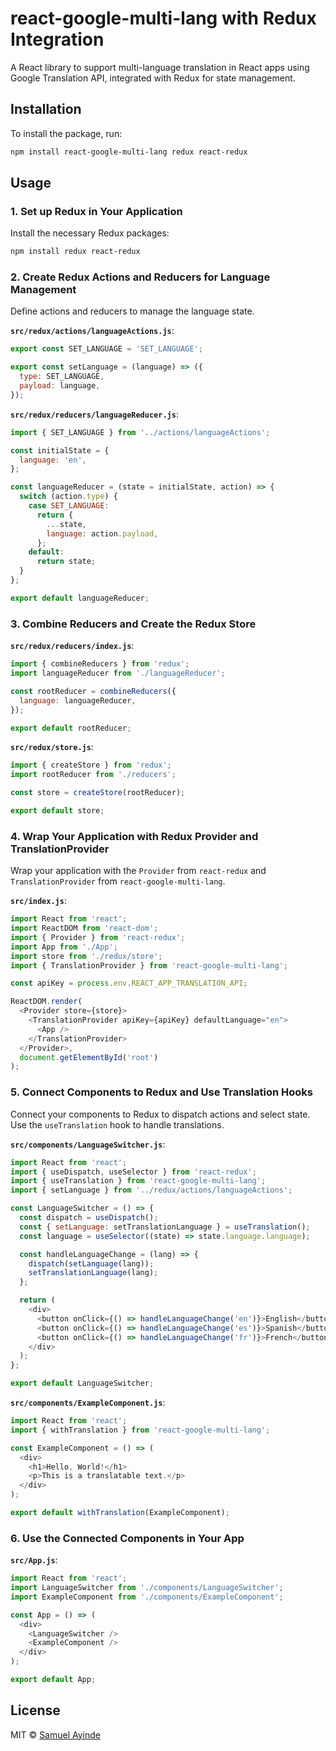 # react-google-multi-lang with Redux Integration

A React library to support multi-language translation in React apps using Google Translation API, integrated with Redux for state management.

## Installation

To install the package, run:

```bash
npm install react-google-multi-lang redux react-redux
```

## Usage

### 1. Set up Redux in Your Application

Install the necessary Redux packages:

```bash
npm install redux react-redux
```

### 2. Create Redux Actions and Reducers for Language Management

Define actions and reducers to manage the language state.

**`src/redux/actions/languageActions.js`**:

```javascript
export const SET_LANGUAGE = 'SET_LANGUAGE';

export const setLanguage = (language) => ({
  type: SET_LANGUAGE,
  payload: language,
});
```

**`src/redux/reducers/languageReducer.js`**:

```javascript
import { SET_LANGUAGE } from '../actions/languageActions';

const initialState = {
  language: 'en',
};

const languageReducer = (state = initialState, action) => {
  switch (action.type) {
    case SET_LANGUAGE:
      return {
        ...state,
        language: action.payload,
      };
    default:
      return state;
  }
};

export default languageReducer;
```

### 3. Combine Reducers and Create the Redux Store

**`src/redux/reducers/index.js`**:

```javascript
import { combineReducers } from 'redux';
import languageReducer from './languageReducer';

const rootReducer = combineReducers({
  language: languageReducer,
});

export default rootReducer;
```

**`src/redux/store.js`**:

```javascript
import { createStore } from 'redux';
import rootReducer from './reducers';

const store = createStore(rootReducer);

export default store;
```

### 4. Wrap Your Application with Redux Provider and TranslationProvider

Wrap your application with the `Provider` from `react-redux` and `TranslationProvider` from `react-google-multi-lang`.

**`src/index.js`**:

```javascript
import React from 'react';
import ReactDOM from 'react-dom';
import { Provider } from 'react-redux';
import App from './App';
import store from './redux/store';
import { TranslationProvider } from 'react-google-multi-lang';

const apiKey = process.env.REACT_APP_TRANSLATION_API;

ReactDOM.render(
  <Provider store={store}>
    <TranslationProvider apiKey={apiKey} defaultLanguage="en">
      <App />
    </TranslationProvider>
  </Provider>,
  document.getElementById('root')
);
```

### 5. Connect Components to Redux and Use Translation Hooks

Connect your components to Redux to dispatch actions and select state. Use the `useTranslation` hook to handle translations.

**`src/components/LanguageSwitcher.js`**:

```javascript
import React from 'react';
import { useDispatch, useSelector } from 'react-redux';
import { useTranslation } from 'react-google-multi-lang';
import { setLanguage } from '../redux/actions/languageActions';

const LanguageSwitcher = () => {
  const dispatch = useDispatch();
  const { setLanguage: setTranslationLanguage } = useTranslation();
  const language = useSelector((state) => state.language.language);

  const handleLanguageChange = (lang) => {
    dispatch(setLanguage(lang));
    setTranslationLanguage(lang);
  };

  return (
    <div>
      <button onClick={() => handleLanguageChange('en')}>English</button>
      <button onClick={() => handleLanguageChange('es')}>Spanish</button>
      <button onClick={() => handleLanguageChange('fr')}>French</button>
    </div>
  );
};

export default LanguageSwitcher;
```

**`src/components/ExampleComponent.js`**:

```javascript
import React from 'react';
import { withTranslation } from 'react-google-multi-lang';

const ExampleComponent = () => (
  <div>
    <h1>Hello, World!</h1>
    <p>This is a translatable text.</p>
  </div>
);

export default withTranslation(ExampleComponent);
```

### 6. Use the Connected Components in Your App

**`src/App.js`**:

```javascript
import React from 'react';
import LanguageSwitcher from './components/LanguageSwitcher';
import ExampleComponent from './components/ExampleComponent';

const App = () => (
  <div>
    <LanguageSwitcher />
    <ExampleComponent />
  </div>
);

export default App;
```

## License

MIT © [Samuel Ayinde](https://github.com/samuelcody)
